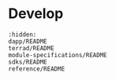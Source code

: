 # Develop

```{toctree}
:hidden:
dapp/README
terrad/README
module-specifications/README
sdks/README
reference/README
```
